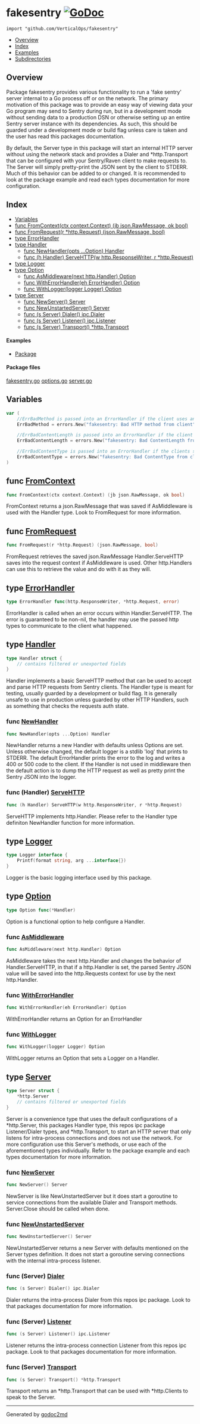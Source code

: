 

# fakesentry [![GoDoc](https://godoc.org/github.com/VerticalOps/fakesentry?status.svg)](https://godoc.org/github.com/VerticalOps/fakesentry)
`import "github.com/VerticalOps/fakesentry"`

* [Overview](#pkg-overview)
* [Index](#pkg-index)
* [Examples](#pkg-examples)
* [Subdirectories](#pkg-subdirectories)

## <a name="pkg-overview">Overview</a>
Package fakesentry provides various functionality to run a 'fake sentry' server internal to a Go process
off or on the network. The primary motivation of this package was to provide an easy way of viewing data
your Go program may send to Sentry during run, but in a development mode without sending data to a production
DSN or otherwise setting up an entire Sentry server instance with its dependencies. As such, this should be
guarded under a development mode or build flag unless care is taken and the user has read this packages documentation.

By default, the Server type in this package will start an internal HTTP server without using the network stack
and provides a Dialer and *http.Transport that can be configured with your Sentry/Raven client to make requests to.
The Server will simply pretty-print the JSON sent by the client to STDERR. Much of this behavior can be added to
or changed. It is recommended to look at the package example and read each types documentation for more configuration.




## <a name="pkg-index">Index</a>
* [Variables](#pkg-variables)
* [func FromContext(ctx context.Context) (jb json.RawMessage, ok bool)](#FromContext)
* [func FromRequest(r *http.Request) (json.RawMessage, bool)](#FromRequest)
* [type ErrorHandler](#ErrorHandler)
* [type Handler](#Handler)
  * [func NewHandler(opts ...Option) Handler](#NewHandler)
  * [func (h Handler) ServeHTTP(w http.ResponseWriter, r *http.Request)](#Handler.ServeHTTP)
* [type Logger](#Logger)
* [type Option](#Option)
  * [func AsMiddleware(next http.Handler) Option](#AsMiddleware)
  * [func WithErrorHandler(eh ErrorHandler) Option](#WithErrorHandler)
  * [func WithLogger(logger Logger) Option](#WithLogger)
* [type Server](#Server)
  * [func NewServer() Server](#NewServer)
  * [func NewUnstartedServer() Server](#NewUnstartedServer)
  * [func (s Server) Dialer() ipc.Dialer](#Server.Dialer)
  * [func (s Server) Listener() ipc.Listener](#Server.Listener)
  * [func (s Server) Transport() *http.Transport](#Server.Transport)

#### <a name="pkg-examples">Examples</a>
* [Package](#example_)

#### <a name="pkg-files">Package files</a>
[fakesentry.go](/src/github.com/VerticalOps/fakesentry/fakesentry.go) [options.go](/src/github.com/VerticalOps/fakesentry/options.go) [server.go](/src/github.com/VerticalOps/fakesentry/server.go) 



## <a name="pkg-variables">Variables</a>
``` go
var (
    //ErrBadMethod is passed into an ErrorHandler if the client uses an unexpected HTTP method.
    ErrBadMethod = errors.New("fakesentry: Bad HTTP method from client")

    //ErrBadContentLength is passed into an ErrorHandler if the client sends an invalid content length.
    ErrBadContentLength = errors.New("fakesentry: Bad ContentLength from client")

    //ErrBadContentType is passed into an ErrorHandler if the clients sends an unexpected content type.
    ErrBadContentType = errors.New("fakesentry: Bad ContentType from client")
)
```


## <a name="FromContext">func</a> [FromContext](/src/target/options.go?s=1116:1183#L48)
``` go
func FromContext(ctx context.Context) (jb json.RawMessage, ok bool)
```
FromContext returns a json.RawMessage that was saved if AsMiddleware
is used with the Handler type. Look to FromRequest for more information.



## <a name="FromRequest">func</a> [FromRequest](/src/target/options.go?s=1459:1516#L56)
``` go
func FromRequest(r *http.Request) (json.RawMessage, bool)
```
FromRequest retrieves the saved json.RawMessage Handler.ServeHTTP saves
into the request context if AsMiddleware is used. Other http.Handlers can
use this to retrieve the value and do with it as they will.




## <a name="ErrorHandler">type</a> [ErrorHandler](/src/target/options.go?s=677:742#L29)
``` go
type ErrorHandler func(http.ResponseWriter, *http.Request, error)
```
ErrorHandler is called when an error occurs within Handler.ServeHTTP.
The error is guaranteed to be non-nil, the handler may use the passed http types
to communicate to the client what happened.










## <a name="Handler">type</a> [Handler](/src/target/fakesentry.go?s=2072:2149#L45)
``` go
type Handler struct {
    // contains filtered or unexported fields
}
```
Handler implements a basic ServeHTTP method that can be used to accept and parse HTTP requests from
Sentry clients. The Handler type is meant for testing, usually guarded by a development or build flag.
It is generally unsafe to use in production unless guarded by other HTTP Handlers, such as something
that checks the requests auth state.







### <a name="NewHandler">func</a> [NewHandler](/src/target/fakesentry.go?s=2565:2604#L57)
``` go
func NewHandler(opts ...Option) Handler
```
NewHandler returns a new Handler with defaults unless Options are set.
Unless otherwise changed, the default logger is a stdlib 'log' that prints to STDERR.
The default ErrorHandler prints the error to the log and writes a 400 or 500 code to the client.
If the Handler is not used in middleware then the default action is to dump the HTTP request
as well as pretty print the Sentry JSON into the logger.





### <a name="Handler.ServeHTTP">func</a> (Handler) [ServeHTTP](/src/target/fakesentry.go?s=3336:3402#L90)
``` go
func (h Handler) ServeHTTP(w http.ResponseWriter, r *http.Request)
```
ServeHTTP implements http.Handler. Please refer to the Handler type definiton
NewHandler function for more information.




## <a name="Logger">type</a> [Logger](/src/target/options.go?s=223:291#L13)
``` go
type Logger interface {
    Printf(format string, arg ...interface{})
}
```
Logger is the basic logging interface used by this package.










## <a name="Option">type</a> [Option](/src/target/options.go?s=133:159#L10)
``` go
type Option func(*Handler)
```
Option is a functional option to help configure a Handler.







### <a name="AsMiddleware">func</a> [AsMiddleware](/src/target/options.go?s=1791:1834#L63)
``` go
func AsMiddleware(next http.Handler) Option
```
AsMiddleware takes the next http.Handler and changes the behavior of
Handler.ServeHTTP, in that if a http.Handler is set, the parsed Sentry JSON
value will be saved into the http.Requests context for use by the next http.Handler.


### <a name="WithErrorHandler">func</a> [WithErrorHandler](/src/target/options.go?s=801:846#L32)
``` go
func WithErrorHandler(eh ErrorHandler) Option
```
WithErrorHandler returns an Option for an ErrorHandler


### <a name="WithLogger">func</a> [WithLogger](/src/target/options.go?s=357:394#L18)
``` go
func WithLogger(logger Logger) Option
```
WithLogger returns an Option that sets a Logger on a Handler.





## <a name="Server">type</a> [Server](/src/target/server.go?s=562:669#L14)
``` go
type Server struct {
    *http.Server
    // contains filtered or unexported fields
}
```
Server is a convenience type that uses the default configurations of a *http.Server,
this packages Handler type, this repos ipc package Listener/Dialer types, and *http.Transport,
to start an HTTP server that only listens for intra-process connections and does not use the network.
For more configuration use this Server's methods, or use each of the aforementioned types
individually. Refer to the package example and each types documentation for more information.







### <a name="NewServer">func</a> [NewServer](/src/target/server.go?s=1341:1364#L39)
``` go
func NewServer() Server
```
NewServer is like NewUnstartedServer but it does start a goroutine to service connections
from the available Dialer and Transport methods. Server.Close should be called when done.


### <a name="NewUnstartedServer">func</a> [NewUnstartedServer](/src/target/server.go?s=863:895#L24)
``` go
func NewUnstartedServer() Server
```
NewUnstartedServer returns a new Server with defaults mentioned on the Server types definition.
It does not start a goroutine serving connections with the internal intra-process listener.





### <a name="Server.Dialer">func</a> (Server) [Dialer](/src/target/server.go?s=1783:1818#L54)
``` go
func (s Server) Dialer() ipc.Dialer
```
Dialer returns the intra-process Dialer from this repos ipc package. Look to
that packages documentation for more information.




### <a name="Server.Listener">func</a> (Server) [Listener](/src/target/server.go?s=1588:1627#L48)
``` go
func (s Server) Listener() ipc.Listener
```
Listener returns the intra-process connection Listener from this repos ipc package. Look to
that packages documentation for more information.




### <a name="Server.Transport">func</a> (Server) [Transport](/src/target/server.go?s=1940:1983#L59)
``` go
func (s Server) Transport() *http.Transport
```
Transport returns an *http.Transport that can be used with *http.Clients to speak to the Server.








- - -
Generated by [godoc2md](http://godoc.org/github.com/davecheney/godoc2md)
